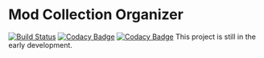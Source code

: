Mod Collection Organizer
========================

[![Build Status](https://travis-ci.org/oleg-py/mco.svg?branch=master)](https://travis-ci.org/oleg-py/mco) [![Codacy Badge](https://api.codacy.com/project/badge/Grade/1742b163945e4730b9256c33780e3a5e)](https://www.codacy.com/app/oleg-pyzhcov/mco?utm_source=github.com&amp;utm_medium=referral&amp;utm_content=oleg-py/mco&amp;utm_campaign=Badge_Grade) [![Codacy Badge](https://api.codacy.com/project/badge/Coverage/1742b163945e4730b9256c33780e3a5e)](https://www.codacy.com/app/oleg-pyzhcov/mco?utm_source=github.com&amp;utm_medium=referral&amp;utm_content=oleg-py/mco&amp;utm_campaign=Badge_Coverage)
This project is still in the early development.
